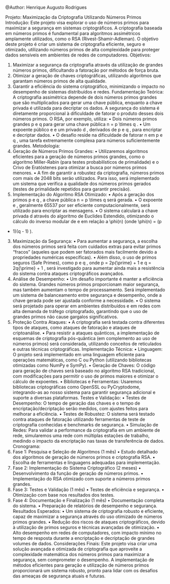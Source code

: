 @Author: Henrique Augusto Rodrigues

Projeto: Maximização da Criptografia Utilizando Números Primos
Introdução:
Este projeto visa explorar o uso de números primos para maximizar a segurança em sistemas
criptográficos. A criptografia baseada em números primos é fundamental para algoritmos
assimétricos amplamente utilizados, como o RSA (Rivest-Shamir-Adleman). O objetivo deste
projeto é criar um sistema de criptografia eficiente, seguro e otimizado, utilizando números
primos de alta complexidade para proteger dados sensíveis em ambientes de redes de
computadores.
Objetivos:
1. Maximizar a segurança da criptografia através da utilização de grandes números
primos, dificultando a fatoração por métodos de força bruta.
2. Otimizar a geração de chaves criptográficas, utilizando algoritmos que garantam
números primos de alta qualidade.
3. Garantir a eficiência do sistema criptográfico, minimizando o impacto no
desempenho de sistemas distribuídos e redes.
Fundamentação Teórica:
A criptografia assimétrica depende de dois números primos grandes que são multiplicados para
gerar uma chave pública, enquanto a chave privada é utilizada para decriptar os dados. A
segurança do sistema é diretamente proporcional à dificuldade de fatorar o produto desses dois
números primos.
O RSA, por exemplo, utiliza:
• Dois números primos grandes p e q para gerar uma chave pública n = p \times
q .
• Um expoente público e e um privado d , derivados de p e q , para encriptar e
decriptar dados.
• O desafio reside na dificuldade de fatorar n em p e q , uma tarefa extremamente
complexa para números suficientemente grandes.
Metodologia:
1. Geração de Números Primos Grandes:
• Utilizaremos algoritmos eficientes para a geração de números primos grandes,
como o algoritmo Miller-Rabin (para testes probabilísticos de primalidade) e o Crivo de
Eratóstenes para otimizar a busca por números primos menores.
• A fim de garantir a robustez da criptografia, números primos com mais de 2048
bits serão utilizados. Para isso, será implementado um sistema que verifica a qualidade dos
números primos gerados (testes de primalidade repetidos para garantir precisão).
2. Implementação do Algoritmo RSA Otimizado:
• Após a geração dos primos p e q , a chave pública n = p \times q será gerada.
• O expoente e , geralmente 65537 por ser eficiente computacionalmente, será
utilizado para encriptar as mensagens.
• O sistema calculará a chave privada d através do algoritmo de Euclides
Estendido, otimizando o cálculo do inverso modular de e em relação a \phi(n) (onde \phi(n) = (p
- 1)(q - 1) ).
3. Maximização da Segurança:
• Para aumentar a segurança, a escolha dos números primos será feita com
cuidados extras para evitar primos “fracos” (aqueles que podem ser fatorados mais facilmente
devido a propriedades numéricas específicas).
• Além disso, o uso de primos seguros (Safe Primes), como p e q , onde p =
2p{\prime} + 1 e q = 2q{\prime} + 1 , será investigado para aumentar ainda mais a resistência do
sistema contra ataques criptográficos avançados.
4. Análise de Desempenho:
• Um desafio importante é manter a eficiência do sistema. Grandes números primos
proporcionam maior segurança, mas também aumentam o tempo de processamento. Será
implementado um sistema de balanceamento entre segurança e desempenho, onde a chave
gerada pode ser ajustada conforme a necessidade.
• O sistema será projetado para operar em ambientes distribuídos e em redes com
alta demanda de tráfego criptografado, garantindo que o uso de grandes primos não cause
gargalos significativos.
5. Proteção Contra Ataques:
• A criptografia será testada contra diferentes tipos de ataques, como ataques de
fatoração e ataques de criptoanálise.
• Para resistir a ataques quânticos, a implementação de esquemas de criptografia
pós-quântica (em complemento ao uso de números primos) será considerada, utilizando
conceitos de reticulados e outras técnicas criptográficas.
Implementação Técnica:
• Linguagem: O projeto será implementado em uma linguagem eficiente para
operações matemáticas, como C ou Python (utilizando bibliotecas otimizadas como NumPy e
SymPy).
• Geração de Chaves: O código para geração de chaves será baseado no algoritmo
RSA tradicional, com modificações para permitir o uso de primos maiores e otimizar o cálculo de
expoentes.
• Bibliotecas e Ferramentas: Usaremos bibliotecas criptográficas como OpenSSL ou
PyCryptodome, integrando-as ao nosso sistema para garantir segurança adicional e suporte a
diversas plataformas.
Testes e Validação:
• Testes de Desempenho: O tempo de geração das chaves e o tempo de
encriptação/decriptação serão medidos, com ajustes feitos para melhorar a eficiência.
• Testes de Robustez: O sistema será testado contra ataques de fatoração utilizando
ferramentas de teste de criptografia conhecidas e benchmarks de segurança.
• Simulação de Redes: Para validar a performance da criptografia em um ambiente
de rede, simularemos uma rede com múltiplas estações de trabalho, medindo o impacto da
encriptação nas taxas de transferência de dados.
Cronograma:
1. Fase 1: Pesquisa e Seleção de Algoritmos (1 mês)
• Estudo detalhado dos algoritmos de geração de números primos e criptografia
RSA.
• Escolha de ferramentas e linguagens adequadas para implementação.
2. Fase 2: Implementação do Sistema Criptográfico (2 meses)
• Desenvolvimento da função de geração de números primos.
• Implementação do RSA otimizado com suporte a números primos grandes.
3. Fase 3: Testes e Validação (1 mês)
• Testes de eficiência e segurança.
• Otimização com base nos resultados dos testes.
4. Fase 4: Documentação e Finalização (1 mês)
• Documentação completa do sistema.
• Preparação de relatórios de desempenho e segurança.
Resultados Esperados:
• Um sistema de criptografia robusto e eficiente, capaz de maximizar a segurança
através do uso otimizado de números primos grandes.
• Redução dos riscos de ataques criptográficos, devido à utilização de primos
seguros e técnicas avançadas de otimização.
• Alto desempenho em redes de computadores, com impacto mínimo no tempo de
resposta durante a encriptação e decriptação de grandes volumes de dados.
Considerações Finais:
Este projeto visa criar uma solução avançada e otimizada de criptografia que aproveite a
complexidade matemática dos números primos para maximizar a segurança, sem comprometer o
desempenho. A implementação de métodos eficientes para geração e utilização de números
primos proporcionará um sistema robusto, pronto para lidar com os desafios das ameaças de
segurança atuais e futuras.
